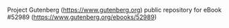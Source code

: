 Project Gutenberg (https://www.gutenberg.org) public repository for
eBook #52989 (https://www.gutenberg.org/ebooks/52989)
